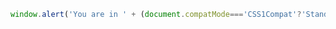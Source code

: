 ```javascript
window.alert('You are in ' + (document.compatMode==='CSS1Compat'?'Standards':'Quirks') + ' mode.')
```
